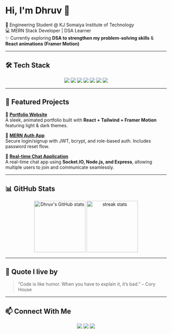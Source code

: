 # Hi, I'm Dhruv 👋  

🚀 Engineering Student @ KJ Somaiya Institute of Technology  
💻 MERN Stack Developer | DSA Learner  
✨ Currently exploring **DSA to strengthen my problem-solving skills** & **React animations (Framer Motion)**  

---

## 🛠️ Tech Stack  
<p align="center">
  <img src="https://img.shields.io/badge/Code-C++-blue?style=for-the-badge&logo=c%2B%2B" />
  <img src="https://img.shields.io/badge/Code-React-61DBFB?style=for-the-badge&logo=react&logoColor=white" />
  <img src="https://img.shields.io/badge/Code-Node.js-43853D?style=for-the-badge&logo=node.js&logoColor=white" />
  <img src="https://img.shields.io/badge/Code-Express-000000?style=for-the-badge&logo=express&logoColor=white" />
  <img src="https://img.shields.io/badge/Database-MongoDB-4EA94B?style=for-the-badge&logo=mongodb&logoColor=white" />
  <img src="https://img.shields.io/badge/Style-TailwindCSS-38B2AC?style=for-the-badge&logo=tailwind-css&logoColor=white" />
  <img src="https://img.shields.io/badge/Animation-Framer%20Motion-FF4D8B?style=for-the-badge&logo=framer&logoColor=white" />
</p>

---

## 🚀 Featured Projects  

🔗 [**Portfolio Website**](#)  
A sleek, animated portfolio built with **React + Tailwind + Framer Motion** featuring light & dark themes.  

🔗 [**MERN Auth App**](#)  
Secure login/signup with JWT, bcrypt, and role-based auth. Includes password reset flow.  

🔗 [**Real-time Chat Application**](https://github.com/DhruvSolanki01259/3-Simple-Chat-Application)  
A real-time chat app using **Socket.IO, Node.js, and Express**, allowing multiple users to join and communicate seamlessly.  

---

## 📊 GitHub Stats  

<p align="center">
  <img src="https://github-readme-stats.vercel.app/api?username=DhruvSolanki01259&show_icons=true&theme=radical" alt="Dhruv's GitHub stats" height="160"/>
  <img src="https://github-readme-streak-stats.herokuapp.com/?user=DhruvSolanki01259&theme=radical" alt="streak stats" height="160"/>
</p>  

---

## 🌱 Quote I live by  
> “Code is like humor. When you have to explain it, it’s bad.” – Cory House  

---

## 📫 Connect With Me  
<p align="center">
  <a href="https://www.linkedin.com/in/dhruv-solanki-699679313/"><img src="https://img.shields.io/badge/LinkedIn-blue?style=for-the-badge&logo=linkedin" /></a>
  <a href="mailto:dhruvsolanki0129@gmail.com"><img src="https://img.shields.io/badge/Email-red?style=for-the-badge&logo=gmail&logoColor=white" /></a>
  <a href="#"><img src="https://img.shields.io/badge/Portfolio-000000?style=for-the-badge&logo=vercel&logoColor=white" /></a>
</p>

